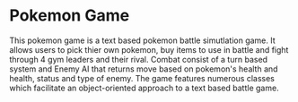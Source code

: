 # Pokemon Game
This pokemon game is a text based pokemon battle simutlation game. It allows users to pick thier own pokemon, buy items to use in battle and fight through 4 gym leaders and their rival. Combat consist of a turn based system and Enemy AI that returns move based on pokemon's health and health, status and type of enemy. The game features numerous classes which facilitate an object-oriented approach to a text based battle game. 
